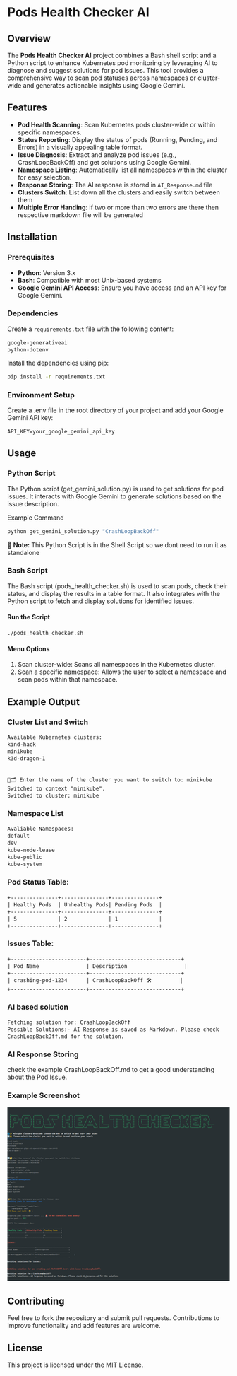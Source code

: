 # Pods Health Checker AI

## Overview

The **Pods Health Checker AI** project combines a Bash shell script and a Python script to enhance Kubernetes pod monitoring by leveraging AI to diagnose and suggest solutions for pod issues. This tool provides a comprehensive way to scan pod statuses across namespaces or cluster-wide and generates actionable insights using Google Gemini.

## Features

- **Pod Health Scanning**: Scan Kubernetes pods cluster-wide or within specific namespaces.
- **Status Reporting**: Display the status of pods (Running, Pending, and Errors) in a visually appealing table format.
- **Issue Diagnosis**: Extract and analyze pod issues (e.g., CrashLoopBackOff) and get solutions using Google Gemini.
- **Namespace Listing**: Automatically list all namespaces within the cluster for easy selection.
- **Response Storing**: The AI response is stored in `AI_Response.md` file
- **Clusters Switch**: List down all the clusters and easily switch between them
- **Multiple Error Handing**: if two or more than two errors are there then respective markdown file will be generated

## Installation

### Prerequisites

- **Python**: Version 3.x
- **Bash**: Compatible with most Unix-based systems
- **Google Gemini API Access**: Ensure you have access and an API key for Google Gemini.

### Dependencies

Create a `requirements.txt` file with the following content:

```
google-generativeai
python-dotenv
```

Install the dependencies using pip:

```bash
pip install -r requirements.txt
```

### Environment Setup

Create a .env file in the root directory of your project and add your Google Gemini API key:

```
API_KEY=your_google_gemini_api_key
```

## Usage

### Python Script

The Python script (get_gemini_solution.py) is used to get solutions for pod issues. It interacts with Google Gemini to generate solutions based on the issue description.

Example Command 

```python
python get_gemini_solution.py "CrashLoopBackOff"
```
🔔 **Note:** This Python Script is in the Shell Script so we dont need to run it as standalone


### Bash Script

The Bash script (pods_health_checker.sh) is used to scan pods, check their status, and display the results in a table format. It also integrates with the Python script to fetch and display solutions for identified issues.

#### Run the Script


```
./pods_health_checker.sh
```

#### Menu Options

1. Scan cluster-wide: Scans all namespaces in the Kubernetes cluster.
2. Scan a specific namespace: Allows the user to select a namespace and scan pods within that namespace.

## Example Output

### Cluster List and Switch
```
Available Kubernetes clusters:
kind-hack
minikube
k3d-dragon-1


🔄🗂️ Enter the name of the cluster you want to switch to: minikube
Switched to context "minikube".
Switched to cluster: minikube
```

### Namespace List 

```
Avaliable Namespaces:
default
dev
kube-node-lease
kube-public
kube-system
```


### Pod Status Table:

```
+---------------+---------------+---------------+
| Healthy Pods  | Unhealthy Pods| Pending Pods  |
+---------------+---------------+---------------+
| 5             | 2             | 1             |
+---------------+---------------+---------------+
```


### Issues Table:

```
+------------------------+-----------------------------+
| Pod Name               | Description                  |
+------------------------+-----------------------------+
| crashing-pod-1234      | CrashLoopBackOff 🛠️         |
+------------------------+-----------------------------+
```

### AI based solution 

```
Fetching solution for: CrashLoopBackOff
Possible Solutions:- AI Response is saved as Markdown. Please check CrashLoopBackOff.md for the solution.
```

### AI Response Storing

check the example CrashLoopBackOff.md to get a good understanding about the Pod Issue.

### Example Screenshot

![alt text](<Screenshot from 2024-08-01 02-01-17.png>)

## Contributing

Feel free to fork the repository and submit pull requests. Contributions to improve functionality and add features are welcome.

## License

This project is licensed under the MIT License.

